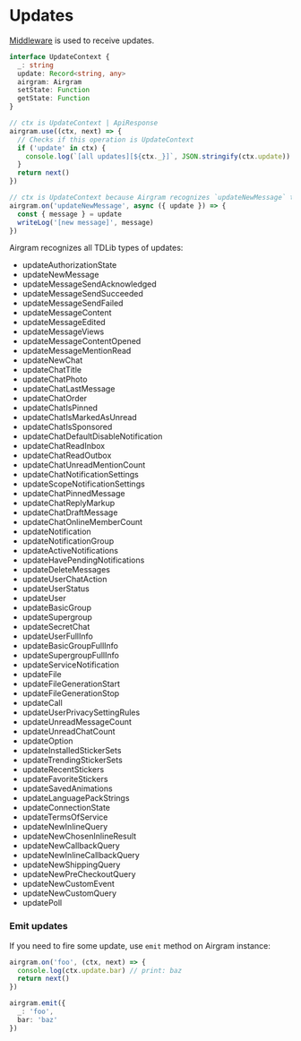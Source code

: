 # Updates

[Middleware](middleware.md) is used to receive updates.

```typescript
interface UpdateContext {
  _: string
  update: Record<string, any>
  airgram: Airgram
  setState: Function
  getState: Function
}

// ctx is UpdateContext | ApiResponse
airgram.use((ctx, next) => {
  // Checks if this operation is UpdateContext
  if ('update' in ctx) {
    console.log(`[all updates][${ctx._}]`, JSON.stringify(ctx.update))
  }
  return next()
})

// ctx is UpdateContext because Airgram recognizes `updateNewMessage` type
airgram.on('updateNewMessage', async ({ update }) => {
  const { message } = update
  writeLog('[new message]', message)
})
```

 Airgram recognizes all TDLib types of updates:

* updateAuthorizationState
* updateNewMessage
* updateMessageSendAcknowledged
* updateMessageSendSucceeded
* updateMessageSendFailed
* updateMessageContent
* updateMessageEdited
* updateMessageViews
* updateMessageContentOpened
* updateMessageMentionRead
* updateNewChat
* updateChatTitle
* updateChatPhoto
* updateChatLastMessage
* updateChatOrder
* updateChatIsPinned
* updateChatIsMarkedAsUnread
* updateChatIsSponsored
* updateChatDefaultDisableNotification
* updateChatReadInbox
* updateChatReadOutbox
* updateChatUnreadMentionCount
* updateChatNotificationSettings
* updateScopeNotificationSettings
* updateChatPinnedMessage
* updateChatReplyMarkup
* updateChatDraftMessage
* updateChatOnlineMemberCount
* updateNotification
* updateNotificationGroup
* updateActiveNotifications
* updateHavePendingNotifications
* updateDeleteMessages
* updateUserChatAction
* updateUserStatus
* updateUser
* updateBasicGroup
* updateSupergroup
* updateSecretChat
* updateUserFullInfo
* updateBasicGroupFullInfo
* updateSupergroupFullInfo
* updateServiceNotification
* updateFile
* updateFileGenerationStart
* updateFileGenerationStop
* updateCall
* updateUserPrivacySettingRules
* updateUnreadMessageCount
* updateUnreadChatCount
* updateOption
* updateInstalledStickerSets
* updateTrendingStickerSets
* updateRecentStickers
* updateFavoriteStickers
* updateSavedAnimations
* updateLanguagePackStrings
* updateConnectionState
* updateTermsOfService
* updateNewInlineQuery
* updateNewChosenInlineResult
* updateNewCallbackQuery
* updateNewInlineCallbackQuery
* updateNewShippingQuery
* updateNewPreCheckoutQuery
* updateNewCustomEvent
* updateNewCustomQuery
* updatePoll

### Emit updates

If you need to fire some update, use `emit` method on Airgram instance:

```typescript
airgram.on('foo', (ctx, next) => {
  console.log(ctx.update.bar) // print: baz
  return next()
})

airgram.emit({
  _: 'foo',
  bar: 'baz'  
})
```

